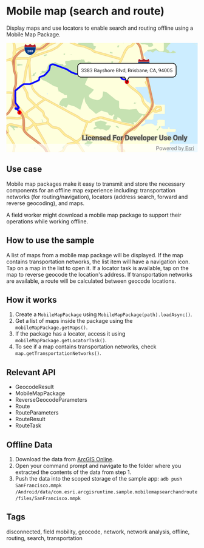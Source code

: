 # Mobile map (search and route)

Display maps and use locators to enable search and routing offline using a Mobile Map Package.

![Image of mobile map search and route](mobile-map-search-and-route.png)

## Use case

Mobile map packages make it easy to transmit and store the necessary components for an offline map experience including: transportation networks (for routing/navigation), locators (address search, forward and reverse geocoding), and maps. 

A field worker might download a mobile map package to support their operations while working offline.

## How to use the sample

A list of maps from a mobile map package will be displayed. If the map contains transportation networks, the list item will have a navigation icon. Tap on a map in the list to open it. If a locator task is available, tap on the map to reverse geocode the location's address. If transportation networks are available, a route will be calculated between geocode locations.

## How it works

1.  Create a `MobileMapPackage` using `MobileMapPackage(path).loadAsync()`.
2.  Get a list of maps inside the package using the `mobileMapPackage.getMaps()`.
3.  If the package has a locator, access it using `mobileMapPackage.getLocatorTask()`.
4.  To see if a map contains transportation networks, check `map.getTransportationNetworks()`.

## Relevant API

* GeocodeResult
* MobileMapPackage
* ReverseGeocodeParameters
* Route
* RouteParameters
* RouteResult
* RouteTask

## Offline Data

1. Download the data from [ArcGIS Online](https://arcgisruntime.maps.arcgis.com/home/item.html?id=260eb6535c824209964cf281766ebe43).
2. Open your command prompt and navigate to the folder where you extracted the contents of the data from step 1.
3. Push the data into the scoped storage of the sample app:
`adb push SanFrancisco.mmpk /Android/data/com.esri.arcgisruntime.sample.mobilemapsearchandroute/files/SanFrancisco.mmpk`

## Tags

disconnected, field mobility, geocode, network, network analysis, offline, routing, search, transportation
